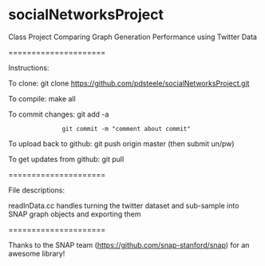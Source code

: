 socialNetworksProject
=====================

Class Project Comparing Graph Generation Performance using Twitter Data

=====================

Instructions: 

To clone: git clone https://github.com/pdsteele/socialNetworksProject.git

To compile: make all

To commit changes: git add -a 

                   git commit -m "comment about commit"

To upload back to github: git push origin master (then submit un/pw)

To get updates from github: git pull

=====================

File descriptions: 

readInData.cc handles turning the twitter dataset and sub-sample into SNAP graph objects and exporting them

=====================

Thanks to the SNAP team (https://github.com/snap-stanford/snap) for an awesome library!
